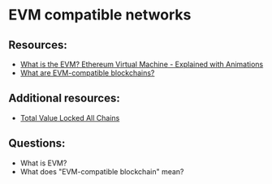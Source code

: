 # EVM compatible networks

## Resources:

* [What is the EVM? Ethereum Virtual Machine - Explained with Animations](https://www.youtube.com/watch?v=sTOcqS4msoU)
* [What are EVM-compatible blockchains?](https://medium.com/eligma-blog/what-are-evm-compatible-blockchains-64f91c97038e)

## Additional resources:
* [Total Value Locked All Chains](https://defillama.com/chains/EVM)


## Questions:
* What is EVM?
* What does "EVM-compatible blockchain" mean?
